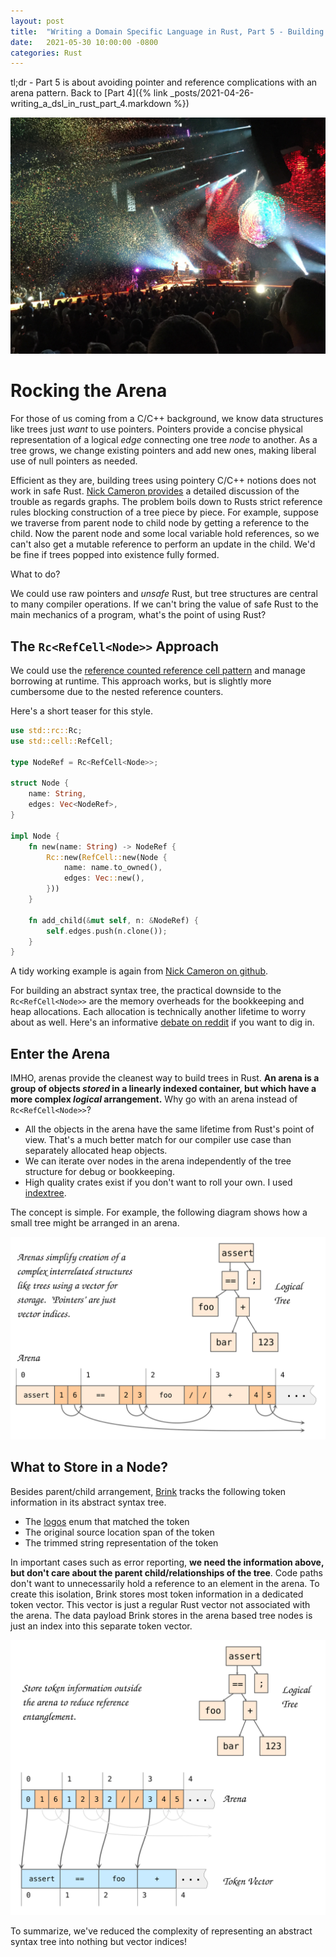 ```yaml
---
layout: post
title:  "Writing a Domain Specific Language in Rust, Part 5 - Building a Graph with an Arena"
date:   2021-05-30 10:00:00 -0800
categories: Rust
---
```


tl;dr - Part 5 is about avoiding pointer and reference complications with an arena pattern. Back to [Part 4]({% link _posts/2021-04-26-writing_a_dsl_in_rust_part_4.markdown %})

![Cold Play at the Moda Center in 2017](/images/cold_play_moda_center.jpg)
# Rocking the Arena
For those of us coming from a C/C++ background, we know data structures like trees just *want* to use pointers.  Pointers provide a concise physical representation of a logical *edge* connecting one tree *node* to another.  As a tree grows, we change existing pointers and add new ones, making liberal use of null pointers as needed.

Efficient as they are, building trees using pointery C/C++ notions does not work in safe Rust.  [Nick Cameron provides](https://github.com/nrc/r4cppp/blob/master/graphs/README.md) a detailed discussion of the trouble as regards graphs.  The problem boils down to Rusts strict reference rules blocking construction of a tree piece by piece.  For example, suppose we traverse from parent node to child node by getting a reference to the child.  Now the parent node and some local variable hold references, so we can't also get a mutable reference to perform an update in the child.  We'd be fine if trees popped into existence fully formed.

What to do?
 
We could use raw pointers and *unsafe* Rust, but tree structures are central to many compiler operations.  If we can't bring the value of safe Rust to the main mechanics of a program, what's the point of using Rust?

## The `Rc<RefCell<Node>>` Approach
We could use the [reference counted reference cell pattern](https://doc.rust-lang.org/book/ch15-05-interior-mutability.html#having-multiple-owners-of-mutable-data-by-combining-rct-and-refcellt) and manage borrowing at runtime.  This approach works, but is slightly more cumbersome due to the nested reference counters.

Here's a short teaser for this style.

```Rust
use std::rc::Rc;
use std::cell::RefCell;

type NodeRef = Rc<RefCell<Node>>;

struct Node {
    name: String,
    edges: Vec<NodeRef>,
}

impl Node {
    fn new(name: String) -> NodeRef {
        Rc::new(RefCell::new(Node {
            name: name.to_owned(),
            edges: Vec::new(),
        }))
    }

    fn add_child(&mut self, n: &NodeRef) {
        self.edges.push(n.clone());
    }
}
```

A tidy working example is again from [Nick Cameron on github](https://github.com/nrc/r4cppp/blob/master/graphs/src/rc_graph.rs).

For building an abstract syntax tree, the practical downside to the `Rc<RefCell<Node>>` are the memory overheads for the bookkeeping and heap allocations.  Each allocation is technically another lifetime to worry about as well.  Here's an informative [debate on reddit](https://www.reddit.com/r/rust/comments/jkh99u/how_heavy_is_rcrefcellt/) if you want to dig in.

## Enter the Arena

IMHO, arenas provide the cleanest way to build trees in Rust.  __An arena is a group of objects *stored* in a linearly indexed container, but which have a more complex *logical* arrangement.__  Why go with an arena instead of `Rc<RefCell<Node>>`?
* All the objects in the arena have the same lifetime from Rust's point of view.  That's a much better match for our compiler use case than separately allocated heap objects.
* We can iterate over nodes in the arena independently of the tree structure for debug or bookkeeping.
* High quality crates exist if you don't want to roll your own.  I used [indextree](https://docs.rs/crate/indextree/4.3.1).

The concept is simple.  For example, the following diagram shows how a small tree might be arranged in an arena.

![Arena Concept](/images/arena_1.svg)

## What to Store in a Node?

Besides parent/child arrangement, [Brink](https://github.com/steveking-gh/brink) tracks the following token information in its abstract syntax tree.
* The [logos](https://docs.rs/logos) enum that matched the token
* The original source location span of the token
* The trimmed string representation of the token

In important cases such as error reporting, __we need the information above, but don't care about the parent child/relationships of the tree__.  Code paths don't want to unnecessarily hold a reference to an element in the arena.  To create this isolation, Brink stores most token information in a dedicated token vector.  This vector is just a regular Rust vector not associated with the arena.  The data payload Brink stores in the arena based tree nodes is just an index into this separate token vector.

![Token information outside the arena](/images/token_vec_1.svg)

To summarize, we've reduced the complexity of representing an abstract syntax tree into nothing but vector indices!


